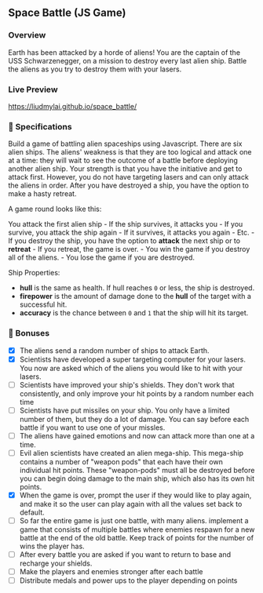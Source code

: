 ## Space Battle (JS Game)
### Overview
Earth has been attacked by a horde of aliens! You are the captain of the USS Schwarzenegger, on a mission to destroy every last alien ship. Battle the aliens as you try to destroy them with your lasers. 

### Live Preview
https://liudmylai.github.io/space_battle/

### 🚀 Specifications
Build a game of battling alien spaceships using Javascript. There are six alien ships. The aliens' weakness is that they are too logical and attack one at a time: they will wait to see the outcome of a battle before deploying another alien ship. Your strength is that you have the initiative and get to attack first. However, you do not have targeting lasers and can only attack the aliens in order. After you have destroyed a ship, you have the option to make a hasty retreat.

A game round looks like this: 

You attack the first alien ship - If the ship survives, it attacks you - If you survive, you attack the ship again - If it survives, it attacks you again - Etc. - If you destroy the ship, you have the option to **attack** the next ship or to **retreat** - If you retreat, the game is over. - You win the game if you destroy all of the aliens. - You lose the game if you are destroyed.

Ship Properties:
 * **hull** is the same as health. If hull reaches `0` or less, the ship is destroyed.
 * **firepower** is the amount of damage done to the **hull** of the target with a successful hit.
 * **accuracy** is the chance between `0` and `1` that the ship will hit its target.

### 🚀 Bonuses 
- [x] The aliens send a random number of ships to attack Earth. 
- [x] Scientists have developed a super targeting computer for your lasers. You now are asked which of the aliens you would like to hit with your lasers. 
- [ ] Scientists have improved your ship's shields. They don't work that consistently, and only improve your hit points by a random number each time 
- [ ] Scientists have put missiles on your ship. You only have a limited number of them, but they do a lot of damage. You can say before each battle if you want to use one of your missles. 
- [ ] The aliens have gained emotions and now can attack more than one at a time. 
- [ ] Evil alien scientists have created an alien mega-ship. This mega-ship contains a number of "weapon pods" that each have their own individual hit points. These "weapon-pods" must all be destroyed before you can begin doing damage to the main ship, which also has its own hit points.
- [x] When the game is over, prompt the user if they would like to play again, and make it so the user can play again with all the values set back to default. 
- [ ] So far the entire game is just one battle, with many aliens. implement a game that consists of multiple battles where enemies respawn for a new battle at the end of the old battle. Keep track of points for the number of wins the player has. 
- [ ] After every battle you are asked if you want to return to base and recharge your shields. 
- [ ] Make the players and enemies stronger after each battle 
- [ ] Distribute medals and power ups to the player depending on points